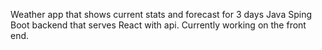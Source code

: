 Weather app that shows current stats and forecast for 3 days
Java Sping Boot backend that serves React with api.
Currently working on the front end.
